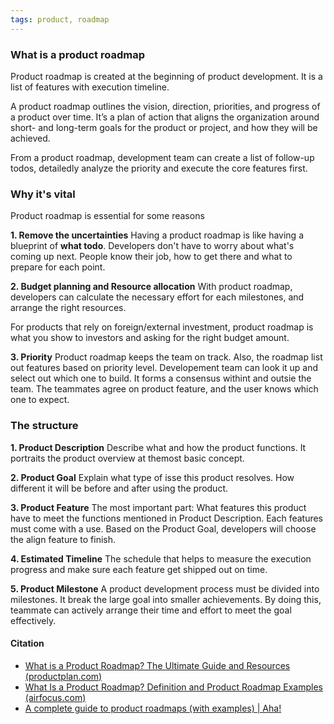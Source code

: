 ```yaml
---
tags: product, roadmap
---
```


### What is a product roadmap
Product roadmap is created at the beginning of product development. It is a list of features with execution timeline. 

A product roadmap outlines the vision, direction, priorities, and progress of a product over time. It’s a plan of action that aligns the organization around short- and long-term goals for the product or project, and how they will be achieved.

From a product roadmap, development team can create a list of follow-up todos, detailedly analyze the priority and execute the core features first. 

### Why it's vital
Product roadmap is essential for some reasons 

**1. Remove the uncertainties**
Having a product roadmap is like having a blueprint of **what todo**. 
Developers don't have to worry about what's coming up next. People know their job, how to get there and what to prepare for each point. 

**2. Budget planning and Resource allocation**
With product roadmap, developers can calculate the necessary effort for each milestones, and arrange the right resources. 

For products that rely on foreign/external investment, product roadmap is what you show to investors and asking for the right budget amount. 

**3. Priority**
Product roadmap keeps the team on track. Also, the roadmap list out features based on priority level. Developement team can look it up and select out which one to build. It forms a consensus withint and outsie the team. The teammates agree on product feature, and the user knows which one to expect. 

### The structure 
**1. Product Description**
Describe what and how the product functions. It portraits the product overview at themost basic concept. 

**2. Product Goal**
Explain what type of isse this product resolves. How different it will be before and after using the product. 

**3. Product Feature**
The most important part: What features this product have to meet the functions mentioned in Product Description. 
Each features must come with a use. Based on the Product Goal, developers will choose the align feature to finish. 

**4. Estimated Timeline**
The schedule that helps to measure the execution progress and make sure each feature get shipped out on time. 

**5. Product Milestone**
A product development process must be divided into milestones. It break the large goal into smaller achievements. By doing this, teammate can actively arrange their time and effort to meet the goal effectively. 

#### Citation
- [What is a Product Roadmap? The Ultimate Guide and Resources (productplan.com)](https://www.productplan.com/learn/what-is-a-product-roadmap/)
- [What Is a Product Roadmap? Definition and Product Roadmap Examples (airfocus.com)](https://airfocus.com/glossary/what-is-a-product-roadmap/)
- [A complete guide to product roadmaps (with examples) | Aha!](https://www.aha.io/roadmapping/guide/product-roadmap)